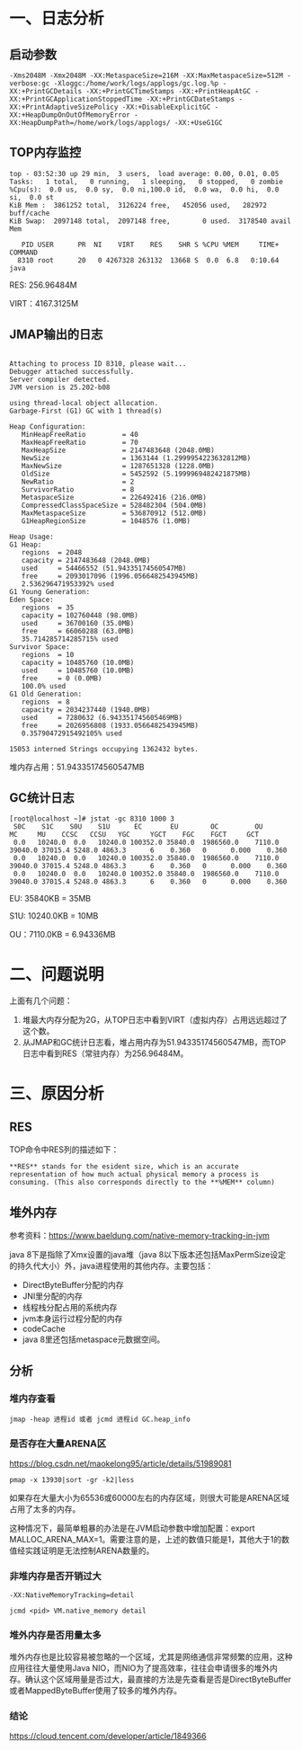 # 一、日志分析

## 启动参数

~~~
-Xms2048M -Xmx2048M -XX:MetaspaceSize=216M -XX:MaxMetaspaceSize=512M -verbose:gc -Xloggc:/home/work/logs/applogs/gc.log.%p -XX:+PrintGCDetails -XX:+PrintGCTimeStamps -XX:+PrintHeapAtGC -XX:+PrintGCApplicationStoppedTime -XX:+PrintGCDateStamps -XX:+PrintAdaptiveSizePolicy -XX:+DisableExplicitGC -XX:+HeapDumpOnOutOfMemoryError -XX:HeapDumpPath=/home/work/logs/applogs/ -XX:+UseG1GC
~~~

## TOP内存监控

~~~
top - 03:52:30 up 29 min,  3 users,  load average: 0.00, 0.01, 0.05
Tasks:   1 total,   0 running,   1 sleeping,   0 stopped,   0 zombie
%Cpu(s):  0.0 us,  0.0 sy,  0.0 ni,100.0 id,  0.0 wa,  0.0 hi,  0.0 si,  0.0 st
KiB Mem :  3861252 total,  3126224 free,   452056 used,   282972 buff/cache
KiB Swap:  2097148 total,  2097148 free,        0 used.  3178540 avail Mem

   PID USER      PR  NI    VIRT    RES    SHR S %CPU %MEM     TIME+ COMMAND
  8310 root      20   0 4267328 263132  13668 S  0.0  6.8   0:10.64 java
~~~

RES: 256.96484M

VIRT：4167.3125M

## JMAP输出的日志

~~~

Attaching to process ID 8310, please wait...
Debugger attached successfully.
Server compiler detected.
JVM version is 25.202-b08

using thread-local object allocation.
Garbage-First (G1) GC with 1 thread(s)

Heap Configuration:
   MinHeapFreeRatio         = 40
   MaxHeapFreeRatio         = 70
   MaxHeapSize              = 2147483648 (2048.0MB)
   NewSize                  = 1363144 (1.2999954223632812MB)
   MaxNewSize               = 1287651328 (1228.0MB)
   OldSize                  = 5452592 (5.1999969482421875MB)
   NewRatio                 = 2
   SurvivorRatio            = 8
   MetaspaceSize            = 226492416 (216.0MB)
   CompressedClassSpaceSize = 528482304 (504.0MB)
   MaxMetaspaceSize         = 536870912 (512.0MB)
   G1HeapRegionSize         = 1048576 (1.0MB)

Heap Usage:
G1 Heap:
   regions  = 2048
   capacity = 2147483648 (2048.0MB)
   used     = 54466552 (51.94335174560547MB)
   free     = 2093017096 (1996.0566482543945MB)
   2.536296471953392% used
G1 Young Generation:
Eden Space:
   regions  = 35
   capacity = 102760448 (98.0MB)
   used     = 36700160 (35.0MB)
   free     = 66060288 (63.0MB)
   35.714285714285715% used
Survivor Space:
   regions  = 10
   capacity = 10485760 (10.0MB)
   used     = 10485760 (10.0MB)
   free     = 0 (0.0MB)
   100.0% used
G1 Old Generation:
   regions  = 8
   capacity = 2034237440 (1940.0MB)
   used     = 7280632 (6.943351745605469MB)
   free     = 2026956808 (1933.0566482543945MB)
   0.35790472915492105% used

15053 interned Strings occupying 1362432 bytes.
~~~

堆内存占用：51.94335174560547MB

## GC统计日志

~~~
[root@localhost ~]# jstat -gc 8310 1000 3
 S0C    S1C    S0U    S1U      EC       EU        OC         OU       MC     MU    CCSC   CCSU   YGC     YGCT    FGC    FGCT     GCT
 0.0   10240.0  0.0   10240.0 100352.0 35840.0  1986560.0    7110.0   39040.0 37015.4 5248.0 4863.3      6    0.360   0      0.000    0.360
 0.0   10240.0  0.0   10240.0 100352.0 35840.0  1986560.0    7110.0   39040.0 37015.4 5248.0 4863.3      6    0.360   0      0.000    0.360
 0.0   10240.0  0.0   10240.0 100352.0 35840.0  1986560.0    7110.0   39040.0 37015.4 5248.0 4863.3      6    0.360   0      0.000    0.360
~~~

EU: 35840KB = 35MB

S1U: 10240.0KB = 10MB

OU：7110.0KB = 6.94336MB

# 二、问题说明

上面有几个问题：

1. 堆最大内存分配为2G，从TOP日志中看到VIRT（虚拟内存）占用远远超过了这个数。
2. 从JMAP和GC统计日志看，堆占用内存为51.94335174560547MB，而TOP日志中看到RES（常驻内存）为256.96484M。

# 三、原因分析

## RES

TOP命令中RES列的描述如下：

~~~
**RES** stands for the esident size, which is an accurate representation of how much actual physical memory a process is consuming. (This also corresponds directly to the **%MEM** column)
~~~

## 堆外内存

参考资料：https://www.baeldung.com/native-memory-tracking-in-jvm

java 8下是指除了Xmx设置的java堆（java 8以下版本还包括MaxPermSize设定的持久代大小）外，java进程使用的其他内存。主要包括：

- DirectByteBuffer分配的内存
- JNI里分配的内存
- 线程栈分配占用的系统内存
- jvm本身运行过程分配的内存
- codeCache
- java 8里还包括metaspace元数据空间。

## 分析

### 堆内存查看

~~~
jmap -heap 进程id 或者 jcmd 进程id GC.heap_info
~~~

### **是否存在大量ARENA区**

https://blog.csdn.net/maokelong95/article/details/51989081

~~~
pmap -x 13930|sort -gr -k2|less
~~~

如果存在大量大小为65536或60000左右的内存区域，则很大可能是ARENA区域占用了太多的内存。

这种情况下，最简单粗暴的办法是在JVM启动参数中增加配置：export MALLOC_ARENA_MAX=1。需要注意的是，上述的数值只能是1，其他大于1的数值经实践证明是无法控制ARENA数量的。

### **非堆内存是否开销过大**

~~~
-XX:NativeMemoryTracking=detail
~~~

~~~
jcmd <pid> VM.native_memory detail
~~~

### **堆外内存是否用量太多**

堆外内存也是比较容易被忽略的一个区域，尤其是网络通信非常频繁的应用，这种应用往往大量使用Java NIO，而NIO为了提高效率，往往会申请很多的堆外内存。确认这个区域用量是否过大，最直接的方法是先查看是否是DirectByteBuffer或者MappedByteBuffer使用了较多的堆外内存。

### 结论

https://cloud.tencent.com/developer/article/1849366

